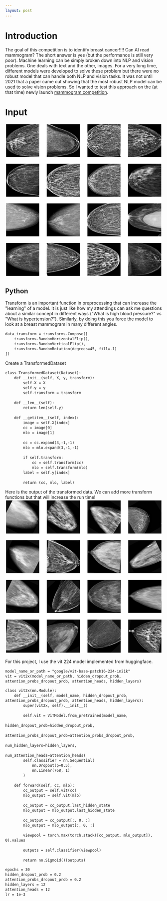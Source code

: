 ```yaml
---
layout: post
---
```


# Introduction
The goal of this competition is to identify breast cancer!!!! Can AI read mammogram? The short answer is yes (but the performance is still very poor). Machine learning can be simply broken down into NLP and vision problems. One deals with text and the other, images. For a very long time, different models were developed to solve these problem but there were no robust model that can handle both NLP and vision tasks. It was not until 2021 that a paper came out showing that the most robust NLP model can be used to solve vision problems. So I wanted to test this approach on the (at that time) newly launch [mammogram competition](https://www.kaggle.com/competitions/rsna-breast-cancer-detection).

# Input
![sample_input](images/mammogram_input.png)

## Python
Transform is an important function in preprocessing that can increase the "learning" of a model. It is just like how my attendings can ask me questions about a similar concept in different ways ("What is high blood pressure?" vs "What is hypertension?"). Similarly, by doing this you force the model to look at a breast mammogram in many different angles.
```
data_transform = transforms.Compose([
    transforms.RandomHorizontalFlip(),
    transforms.RandomVerticalFlip(),
    transforms.RandomRotation(degrees=45, fill=-1)
])
```

Create a TransformedDataset
```
class TransformedDataset(Dataset):
    def __init__(self, X, y, transform):
        self.X = X
        self.y = y
        self.transform = transform

    def __len__(self):
        return len(self.y)

    def __getitem__(self, index):
        image = self.X[index]
        cc = image[0]
        mlo = image[1]

        cc = cc.expand(3,-1,-1)
        mlo = mlo.expand(3,-1,-1)

        if self.transform:
            cc = self.transform(cc)
            mlo = self.transform(mlo)
        label = self.y[index]

        return (cc, mlo, label)
```

Here is the output of the transformed data. We can add more transform functions but that will increase the run time!
![transformed](images/mammogram_transformed.png)

For this project, I use the vit 224 model implemented from huggingface.
```
model_name_or_path = "google/vit-base-patch16-224-in21k"
vit = vit2x(model_name_or_path, hidden_dropout_prob, attention_probs_dropout_prob, attention_heads, hidden_layers)
```

```
class vit2x(nn.Module):
    def __init__(self, model_name, hidden_dropout_prob, attention_probs_dropout_prob, attention_heads, hidden_layers):
        super(vit2x, self).__init__()

        self.vit = ViTModel.from_pretrained(model_name,
                                            hidden_dropout_prob=hidden_dropout_prob,
                                            attention_probs_dropout_prob=attention_probs_dropout_prob,
                                            num_hidden_layers=hidden_layers,
                                            num_attention_heads=attention_heads)
        self.classifier = nn.Sequential(
            nn.Dropout(p=0.5),
            nn.Linear(768, 1)
        )

    def forward(self, cc, mlo):
        cc_output = self.vit(cc)
        mlo_output = self.vit(mlo)

        cc_output = cc_output.last_hidden_state
        mlo_output = mlo_output.last_hidden_state

        cc_output = cc_output[:, 0, :]
        mlo_output = mlo_output[:, 0, :]

        viewpool = torch.max(torch.stack([cc_output, mlo_output]), 0).values

        outputs = self.classifier(viewpool)

        return nn.Sigmoid()(outputs)
```
```
epochs = 30
hidden_dropout_prob = 0.2
attention_probs_dropout_prob = 0.2
hidden_layers = 12
attention_heads = 12
lr = 1e-3
```
